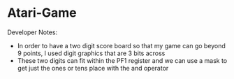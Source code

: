 # Atari-Game

Developer Notes:
* In order to have a two digit score board so that my game can go beyond 9 points, I used digit graphics that are 3 bits across
* These two digits can fit within the PF1 register and we can use a mask to get just the ones or tens place with the and operator